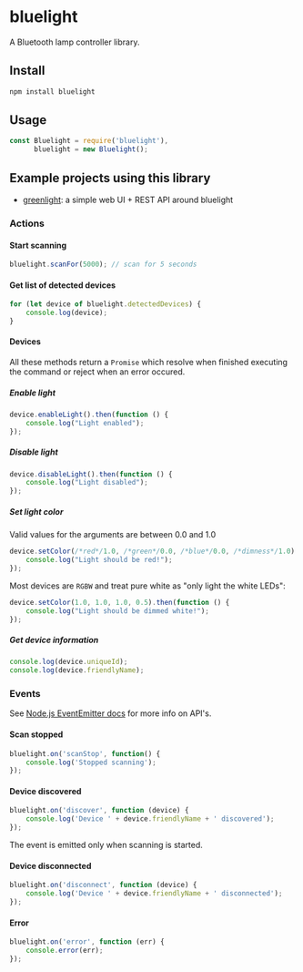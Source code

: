 # bluelight

A Bluetooth lamp controller library.

## Install

```sh
npm install bluelight
```

## Usage

```javascript
const Bluelight = require('bluelight'),
      bluelight = new Bluelight();
```

## Example projects using this library

  * [greenlight](https://github.com/mcuelenaere/greenlight): a simple web UI + REST API around bluelight

### Actions

#### Start scanning

```javascript
bluelight.scanFor(5000); // scan for 5 seconds
```

#### Get list of detected devices

```javascript
for (let device of bluelight.detectedDevices) {
    console.log(device);
}
```

#### Devices

All these methods return a `Promise` which resolve when finished executing the command or reject when an error occured.

##### Enable light

```javascript
device.enableLight().then(function () {
    console.log("Light enabled");
});
```

##### Disable light

```javascript
device.disableLight().then(function () {
    console.log("Light disabled");
});
```

##### Set light color

Valid values for the arguments are between 0.0 and 1.0

```javascript
device.setColor(/*red*/1.0, /*green*/0.0, /*blue*/0.0, /*dimness*/1.0).then(function () {
    console.log("Light should be red!");
});
```

Most devices are `RGBW` and treat pure white as "only light the white LEDs":

```javascript
device.setColor(1.0, 1.0, 1.0, 0.5).then(function () {
    console.log("Light should be dimmed white!");
});
```

##### Get device information

```javascript
console.log(device.uniqueId);
console.log(device.friendlyName);
```

### Events

See [Node.js EventEmitter docs](https://nodejs.org/api/events.html) for more info on API's.

#### Scan stopped

```javascript
bluelight.on('scanStop', function() {
    console.log('Stopped scanning');
});
```

#### Device discovered

```javascript
bluelight.on('discover', function (device) {
    console.log('Device ' + device.friendlyName + ' discovered');
});
```

The event is emitted only when scanning is started.

#### Device disconnected

```javascript
bluelight.on('disconnect', function (device) {
    console.log('Device ' + device.friendlyName + ' disconnected');
});
```

#### Error

```javascript
bluelight.on('error', function (err) {
    console.error(err);
});
```
